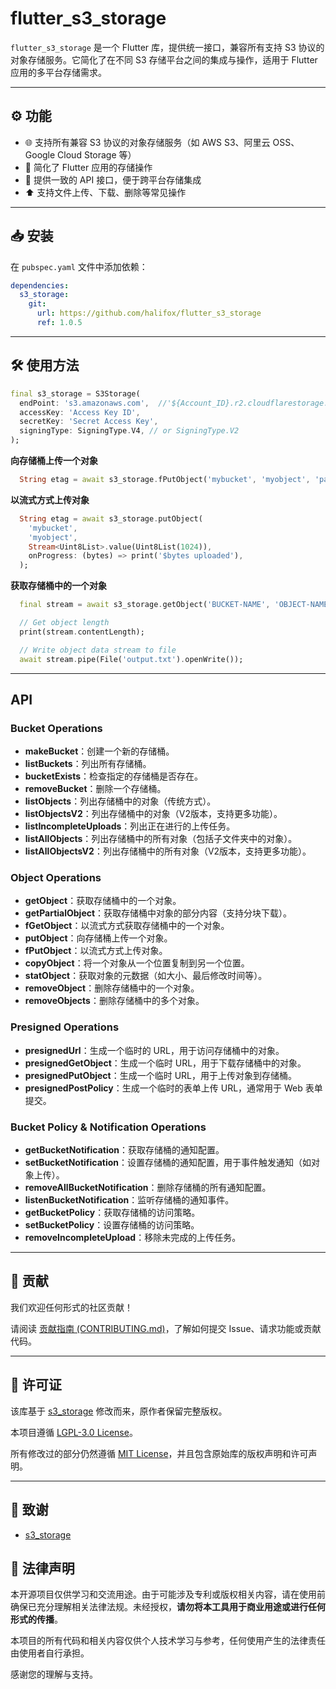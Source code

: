 # flutter_s3_storage

`flutter_s3_storage` 是一个 Flutter 库，提供统一接口，兼容所有支持 S3 协议的对象存储服务。它简化了在不同 S3 存储平台之间的集成与操作，适用于 Flutter 应用的多平台存储需求。

---

## ⚙️ 功能

- 🌐 支持所有兼容 S3 协议的对象存储服务（如 AWS S3、阿里云 OSS、Google Cloud Storage 等）
- 📱 简化了 Flutter 应用的存储操作
- 🔌 提供一致的 API 接口，便于跨平台存储集成
- ⬆️ 支持文件上传、下载、删除等常见操作

---

## 📥 安装

在 `pubspec.yaml` 文件中添加依赖：

```yaml
dependencies:
  s3_storage:
    git:
      url: https://github.com/halifox/flutter_s3_storage
      ref: 1.0.5

```

---

## 🛠️ 使用方法

```dart
final s3_storage = S3Storage(
  endPoint: 's3.amazonaws.com',  //'${Account_ID}.r2.cloudflarestorage.com'
  accessKey: 'Access Key ID',
  secretKey: 'Secret Access Key',
  signingType: SigningType.V4, // or SigningType.V2
);
```

**向存储桶上传一个对象**

```dart
  String etag = await s3_storage.fPutObject('mybucket', 'myobject', 'path/to/file');
```

**以流式方式上传对象**

```dart
  String etag = await s3_storage.putObject(
    'mybucket',
    'myobject',
    Stream<Uint8List>.value(Uint8List(1024)),
    onProgress: (bytes) => print('$bytes uploaded'),
  );
```

**获取存储桶中的一个对象**

```dart
  final stream = await s3_storage.getObject('BUCKET-NAME', 'OBJECT-NAME');

  // Get object length
  print(stream.contentLength);

  // Write object data stream to file
  await stream.pipe(File('output.txt').openWrite());
```

---

## API

### Bucket Operations
- **makeBucket**：创建一个新的存储桶。
- **listBuckets**：列出所有存储桶。
- **bucketExists**：检查指定的存储桶是否存在。
- **removeBucket**：删除一个存储桶。
- **listObjects**：列出存储桶中的对象（传统方式）。
- **listObjectsV2**：列出存储桶中的对象（V2版本，支持更多功能）。
- **listIncompleteUploads**：列出正在进行的上传任务。
- **listAllObjects**：列出存储桶中的所有对象（包括子文件夹中的对象）。
- **listAllObjectsV2**：列出存储桶中的所有对象（V2版本，支持更多功能）。

### Object Operations
- **getObject**：获取存储桶中的一个对象。
- **getPartialObject**：获取存储桶中对象的部分内容（支持分块下载）。
- **fGetObject**：以流式方式获取存储桶中的一个对象。
- **putObject**：向存储桶上传一个对象。
- **fPutObject**：以流式方式上传对象。
- **copyObject**：将一个对象从一个位置复制到另一个位置。
- **statObject**：获取对象的元数据（如大小、最后修改时间等）。
- **removeObject**：删除存储桶中的一个对象。
- **removeObjects**：删除存储桶中的多个对象。

### Presigned Operations
- **presignedUrl**：生成一个临时的 URL，用于访问存储桶中的对象。
- **presignedGetObject**：生成一个临时 URL，用于下载存储桶中的对象。
- **presignedPutObject**：生成一个临时 URL，用于上传对象到存储桶。
- **presignedPostPolicy**：生成一个临时的表单上传 URL，通常用于 Web 表单提交。

### Bucket Policy & Notification Operations
- **getBucketNotification**：获取存储桶的通知配置。
- **setBucketNotification**：设置存储桶的通知配置，用于事件触发通知（如对象上传）。
- **removeAllBucketNotification**：删除存储桶的所有通知配置。
- **listenBucketNotification**：监听存储桶的通知事件。
- **getBucketPolicy**：获取存储桶的访问策略。
- **setBucketPolicy**：设置存储桶的访问策略。
- **removeIncompleteUpload**：移除未完成的上传任务。

---

## 🤝 贡献

我们欢迎任何形式的社区贡献！  

请阅读 [贡献指南 (CONTRIBUTING.md)](CONTRIBUTING.md)，了解如何提交 Issue、请求功能或贡献代码。

---

## 📜 许可证

该库基于 [s3_storage](https://pub.dev/packages/s3_storage) 修改而来，原作者保留完整版权。

本项目遵循 [LGPL-3.0 License](License)。

所有修改过的部分仍然遵循 [MIT License](MIT%20LICENSE)，并且包含原始库的版权声明和许可声明。

---

## 🙏 致谢

- [s3_storage](https://pub.dev/packages/s3_storage)

## 📢 法律声明

本开源项目仅供学习和交流用途。由于可能涉及专利或版权相关内容，请在使用前确保已充分理解相关法律法规。未经授权，**请勿将本工具用于商业用途或进行任何形式的传播**。

本项目的所有代码和相关内容仅供个人技术学习与参考，任何使用产生的法律责任由使用者自行承担。

感谢您的理解与支持。